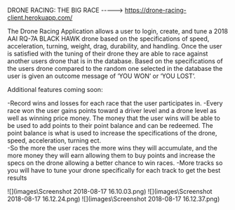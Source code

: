   DRONE RACING: THE BIG RACE         ----->    https://drone-racing-client.herokuapp.com/

The Drone Racing Application allows a user to login, create, and tune a 2018 AAI RQ-7A BLACK HAWK drone based on the specifications of speed, acceleration, turning, weight, drag, durability, and handling.  Once the user is satisfied with the tuning of their drone they are able to race against another users drone that is in the database.  Based on the specifications of the users drone compared to the random one selected in the database the user is given an outcome message of ‘YOU WON’ or ‘YOU LOST’.  

Additional features coming soon:

-Record wins and losses for each race that the user participates in. 
-Every race won the user gains points toward a driver level and a drone level as well as winning price money.  The money that the user       wins will be able to be used to add points to their point balance and can be redeemed.  The point balance is what is used to increase     the specifications of the drone, speed, acceleration, turning ect.  
-So the more the user races the more wins they will accumulate, and the more money they will earn allowing them to buy points and increase   the specs on the drone allowing a better chance to win races.
-More tracks so you will have to tune your drone specifically for each track to get the best results

![](images\Screenshot 2018-08-17 16.10.03.png)
![](images\Screenshot 2018-08-17 16.12.24.png)
![](images\Screenshot 2018-08-17 16.12.37.png)
